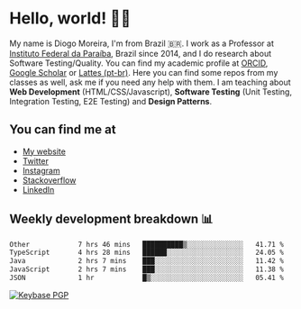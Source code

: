 # Hello, world! 👋🏻

My name is Diogo Moreira, I'm from Brazil 🇧🇷. I work as a Professor at [Instituto Federal da Paraíba](https://ifpb.edu.br), Brazil since 2014, and I do research about Software Testing/Quality. You can find my academic profile at [ORCID](https://orcid.org/0000-0003-1803-6565), [Google Scholar](https://scholar.google.com.br/citations?hl=pt-BR&user=DlSdlvEAAAAJ) or [Lattes (pt-br)](http://buscatextual.cnpq.br/buscatextual/visualizacv.do?id=K4384159A1). Here you can find some repos from my classes as well, ask me if you need any help with them. I am teaching about **Web Development** (HTML/CSS/Javascript), **Software Testing** (Unit Testing, Integration Testing, E2E Testing) and **Design Patterns**.

## You can find me at
- [My website](https://diogodmoreira.com)
- [Twitter](https://twitter.com/diogodmoreira)
- [Instagram](https://instagram.com/diogo.dmoreira)
- [Stackoverflow](https://stackoverflow.com/users/1541533/diogo-moreira)
- [LinkedIn](https://linkedin.com/in/diogodmoreira)

## Weekly development breakdown 📊

<!--START_SECTION:waka-->

```txt
Other            7 hrs 46 mins   ██████████▒░░░░░░░░░░░░░░   41.71 %
TypeScript       4 hrs 28 mins   ██████░░░░░░░░░░░░░░░░░░░   24.05 %
Java             2 hrs 7 mins    ███░░░░░░░░░░░░░░░░░░░░░░   11.42 %
JavaScript       2 hrs 7 mins    ███░░░░░░░░░░░░░░░░░░░░░░   11.38 %
JSON             1 hr            █▒░░░░░░░░░░░░░░░░░░░░░░░   05.41 %
```

<!--END_SECTION:waka-->

[![Keybase PGP](https://img.shields.io/keybase/pgp/diogomoreira?style=flat-square)](https://keybase.io/diogomoreira)
